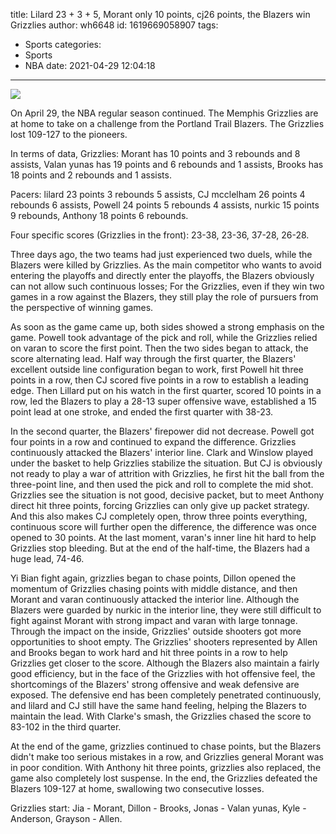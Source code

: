 title: Lilard 23 + 3 + 5, Morant only 10 points, cj26 points, the Blazers win Grizzlies
author: wh6648
id: 1619669058907
tags: 
- Sports
categories: 
- Sports
- NBA
date: 2021-04-29 12:04:18
---
![](https://p5.itc.cn/q_70/images01/20210429/af01c8b70aa843bb96c3767ef4a25ff4.jpeg)


On April 29, the NBA regular season continued. The Memphis Grizzlies are at home to take on a challenge from the Portland Trail Blazers. The Grizzlies lost 109-127 to the pioneers.

In terms of data, Grizzlies: Morant has 10 points and 3 rebounds and 8 assists, Valan yunas has 19 points and 6 rebounds and 1 assists, Brooks has 18 points and 2 rebounds and 1 assists.

Pacers: lilard 23 points 3 rebounds 5 assists, CJ mcclelham 26 points 4 rebounds 6 assists, Powell 24 points 5 rebounds 4 assists, nurkic 15 points 9 rebounds, Anthony 18 points 6 rebounds.

Four specific scores (Grizzlies in the front): 23-38, 23-36, 37-28, 26-28.

Three days ago, the two teams had just experienced two duels, while the Blazers were killed by Grizzlies. As the main competitor who wants to avoid entering the playoffs and directly enter the playoffs, the Blazers obviously can not allow such continuous losses; For the Grizzlies, even if they win two games in a row against the Blazers, they still play the role of pursuers from the perspective of winning games.

As soon as the game came up, both sides showed a strong emphasis on the game. Powell took advantage of the pick and roll, while the Grizzlies relied on varan to score the first point. Then the two sides began to attack, the score alternating lead. Half way through the first quarter, the Blazers' excellent outside line configuration began to work, first Powell hit three points in a row, then CJ scored five points in a row to establish a leading edge. Then Lillard put on his watch in the first quarter, scored 10 points in a row, led the Blazers to play a 28-13 super offensive wave, established a 15 point lead at one stroke, and ended the first quarter with 38-23.

In the second quarter, the Blazers' firepower did not decrease. Powell got four points in a row and continued to expand the difference. Grizzlies continuously attacked the Blazers' interior line. Clark and Winslow played under the basket to help Grizzlies stabilize the situation. But CJ is obviously not ready to play a war of attrition with Grizzlies, he first hit the ball from the three-point line, and then used the pick and roll to complete the mid shot. Grizzlies see the situation is not good, decisive packet, but to meet Anthony direct hit three points, forcing Grizzlies can only give up packet strategy. And this also makes CJ completely open, throw three points everything, continuous score will further open the difference, the difference was once opened to 30 points. At the last moment, varan's inner line hit hard to help Grizzlies stop bleeding. But at the end of the half-time, the Blazers had a huge lead, 74-46.

Yi Bian fight again, grizzlies began to chase points, Dillon opened the momentum of Grizzlies chasing points with middle distance, and then Morant and varan continuously attacked the interior line. Although the Blazers were guarded by nurkic in the interior line, they were still difficult to fight against Morant with strong impact and varan with large tonnage. Through the impact on the inside, Grizzlies' outside shooters got more opportunities to shoot empty. The Grizzlies' shooters represented by Allen and Brooks began to work hard and hit three points in a row to help Grizzlies get closer to the score. Although the Blazers also maintain a fairly good efficiency, but in the face of the Grizzlies with hot offensive feel, the shortcomings of the Blazers' strong offensive and weak defensive are exposed. The defensive end has been completely penetrated continuously, and lilard and CJ still have the same hand feeling, helping the Blazers to maintain the lead. With Clarke's smash, the Grizzlies chased the score to 83-102 in the third quarter.

At the end of the game, grizzlies continued to chase points, but the Blazers didn't make too serious mistakes in a row, and Grizzlies general Morant was in poor condition. With Anthony hit three points, grizzlies also replaced, the game also completely lost suspense. In the end, the Grizzlies defeated the Blazers 109-127 at home, swallowing two consecutive losses.

Grizzlies start: Jia - Morant, Dillon - Brooks, Jonas - Valan yunas, Kyle - Anderson, Grayson - Allen.

